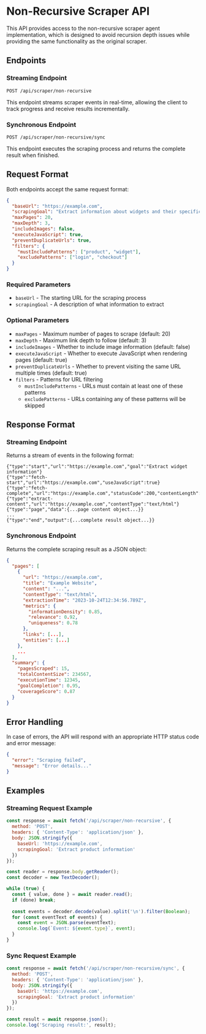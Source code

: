 # Non-Recursive Scraper API

This API provides access to the non-recursive scraper agent implementation, which is designed to avoid recursion depth issues while providing the same functionality as the original scraper.

## Endpoints

### Streaming Endpoint

`POST /api/scraper/non-recursive`

This endpoint streams scraper events in real-time, allowing the client to track progress and receive results incrementally.

### Synchronous Endpoint

`POST /api/scraper/non-recursive/sync`

This endpoint executes the scraping process and returns the complete result when finished.

## Request Format

Both endpoints accept the same request format:

```json
{
  "baseUrl": "https://example.com",
  "scrapingGoal": "Extract information about widgets and their specifications",
  "maxPages": 20,
  "maxDepth": 3,
  "includeImages": false,
  "executeJavaScript": true,
  "preventDuplicateUrls": true,
  "filters": {
    "mustIncludePatterns": ["product", "widget"],
    "excludePatterns": ["login", "checkout"]
  }
}
```

### Required Parameters

- `baseUrl` - The starting URL for the scraping process
- `scrapingGoal` - A description of what information to extract

### Optional Parameters

- `maxPages` - Maximum number of pages to scrape (default: 20)
- `maxDepth` - Maximum link depth to follow (default: 3)
- `includeImages` - Whether to include image information (default: false)
- `executeJavaScript` - Whether to execute JavaScript when rendering pages (default: true)
- `preventDuplicateUrls` - Whether to prevent visiting the same URL multiple times (default: true)
- `filters` - Patterns for URL filtering
  - `mustIncludePatterns` - URLs must contain at least one of these patterns
  - `excludePatterns` - URLs containing any of these patterns will be skipped

## Response Format

### Streaming Endpoint

Returns a stream of events in the following format:

```
{"type":"start","url":"https://example.com","goal":"Extract widget information"}
{"type":"fetch-start","url":"https://example.com","useJavaScript":true}
{"type":"fetch-complete","url":"https://example.com","statusCode":200,"contentLength":12345}
{"type":"extract-content","url":"https://example.com","contentType":"text/html"}
{"type":"page","data":{...page content object...}}
...
{"type":"end","output":{...complete result object...}}
```

### Synchronous Endpoint

Returns the complete scraping result as a JSON object:

```json
{
  "pages": [
    {
      "url": "https://example.com",
      "title": "Example Website",
      "content": "...",
      "contentType": "text/html",
      "extractionTime": "2023-10-24T12:34:56.789Z",
      "metrics": {
        "informationDensity": 0.85,
        "relevance": 0.92,
        "uniqueness": 0.78
      },
      "links": [...],
      "entities": [...]
    },
    ...
  ],
  "summary": {
    "pagesScraped": 15,
    "totalContentSize": 234567,
    "executionTime": 12345,
    "goalCompletion": 0.95,
    "coverageScore": 0.87
  }
}
```

## Error Handling

In case of errors, the API will respond with an appropriate HTTP status code and error message:

```json
{
  "error": "Scraping failed",
  "message": "Error details..."
}
```

## Examples

### Streaming Request Example

```javascript
const response = await fetch('/api/scraper/non-recursive', {
  method: 'POST',
  headers: { 'Content-Type': 'application/json' },
  body: JSON.stringify({
    baseUrl: 'https://example.com',
    scrapingGoal: 'Extract product information'
  })
});

const reader = response.body.getReader();
const decoder = new TextDecoder();

while (true) {
  const { value, done } = await reader.read();
  if (done) break;
  
  const events = decoder.decode(value).split('\n').filter(Boolean);
  for (const eventText of events) {
    const event = JSON.parse(eventText);
    console.log(`Event: ${event.type}`, event);
  }
}
```

### Sync Request Example

```javascript
const response = await fetch('/api/scraper/non-recursive/sync', {
  method: 'POST',
  headers: { 'Content-Type': 'application/json' },
  body: JSON.stringify({
    baseUrl: 'https://example.com',
    scrapingGoal: 'Extract product information'
  })
});

const result = await response.json();
console.log('Scraping result:', result);
``` 